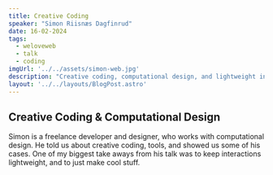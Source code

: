 ```yaml
---
title: Creative Coding
speaker: "Simon Riisnæs Dagfinrud"
date: 16-02-2024
tags:
  - weloveweb
  - talk
  - coding
imgUrl: '../../assets/simon-web.jpg'
description: "Creative coding, computational design, and lightweight interactions."
layout: '../../layouts/BlogPost.astro'
---
```


## Creative Coding & Computational Design

Simon is a freelance developer and designer, who works with computational design. He
told us about creative coding, tools, and showed us some of his cases.
One of my biggest take aways from his talk was to keep interactions lightweight, and to just make
cool stuff.
